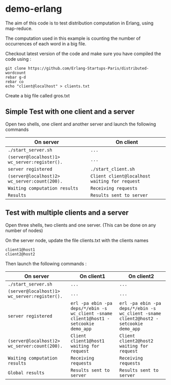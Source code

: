 demo-erlang
===========

The aim of this code is to test distribution computation in Erlang, using map-reduce.

The computation used in this example is counting the number of occurrences of each word in a big file.

Checkout latest version of the code and make sure you have compiled the code using :
```
git clone https://github.com/Erlang-Startups-Paris/distributed-wordcount
rebar g-d
rebar co
echo "client@localhost" > clients.txt
```
Create a big file called gros.txt

Simple Test with one client and a server
----------------------------------------
Open two shells, one client and another server and launch the following commands


On server  | On client
------------- | -------------
```./start_server.sh``` | ```...```
```(server@localhost)1> wc_server:register().``` | ```...```
```server registered``` | ```./start_client.sh```
```(server@localhost)2> wc_server:count(200).``` | ```Client client@localhost waiting for request```
```Waiting computation results```| ```Receiving requests```
```Results```| ```Results sent to server```

Test with multiple clients and a server
----------------------------------------
Open three shells, two clients and one server. (This can be done on any number of nodes)

On the server node, update the file clients.txt with the clients names
```
client1@host1
client2@host2
```

Then launch the following commands :

On server  | On client1 | On client2
------------- | ------------- | -------------
```./start_server.sh``` | ```...``` | ```...```
```(server@localhost)1> wc_server:register().``` | ```...``` | ```...```
```server registered``` | ```erl -pa ebin -pa deps/*/ebin -s wc_client -sname client1@host1 -setcookie demo_app ``` | ```erl -pa ebin -pa deps/*/ebin -s wc_client -sname client2@host2 -setcookie demo_app ``` 
```(server@localhost)2> wc_server:count(200).``` | ```Client client1@host1 waiting for request``` | ```Client client2@host2 waiting for request```
```Waiting computation results```| ```Receiving requests``` | ```Receiving requests```
```Global results```| ```Results sent to server``` | ```Results sent to server``` 
